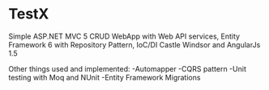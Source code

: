 # TestX
Simple ASP.NET MVC 5 CRUD WebApp with Web API services, Entity Framework 6 with Repository Pattern, IoC/DI Castle Windsor and AngularJs 1.5

Other things used and implemented:
-Automapper
-CQRS pattern
-Unit testing with Moq and NUnit
-Entity Framework Migrations



